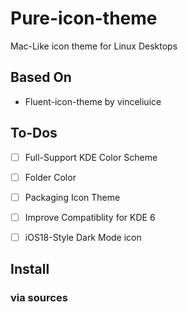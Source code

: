 # Pure-icon-theme
Mac-Like icon theme for Linux Desktops

## Based On

* Fluent-icon-theme by vinceliuice

## To-Dos

- [ ] Full-Support KDE Color Scheme

 - [ ] Folder Color

- [ ] Packaging Icon Theme

- [ ] Improve Compatiblity for KDE 6

- [ ] iOS18-Style Dark Mode icon

## Install

### via sources
